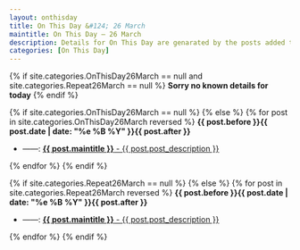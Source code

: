 ```yaml
---
layout: onthisday
title: On This Day &#124; 26 March
maintitle: On This Day — 26 March
description: Details for On This Day are genarated by the posts added to the website so the content is subject to changes/updates over time.
categories: [On This Day]
---
```


{% if site.categories.OnThisDay26March == null and site.categories.Repeat26March == null %}
<strong>Sorry no known details for today</strong>
{% endif %}

{% if site.categories.OnThisDay26March == null %}
{% else %}
{% for post in site.categories.OnThisDay26March reversed %}
<strong>{{ post.before }}{{ post.date | date: "%e %B %Y" }}{{ post.after }}</strong>
<ul>
<li> ——: <a class="{{ post.class }}" href="{{ post.url }}"><strong>{{ post.maintitle }}</strong> - {{ post.post_description }}</a></li>
</ul>
{% endfor %}
{% endif %}

{% if site.categories.Repeat26March == null %}
{% else %}
{% for post in site.categories.Repeat26March reversed %}
<strong>{{ post.before }}{{ post.date | date: "%e %B %Y" }}{{ post.after }}</strong>
<ul>
<li> ——: <a class="{{ post.class }}" href="{{ post.url }}"><strong>{{ post.maintitle }}</strong> - {{ post.post_description }}</a></li>
</ul>
{% endfor %}
{% endif %}
